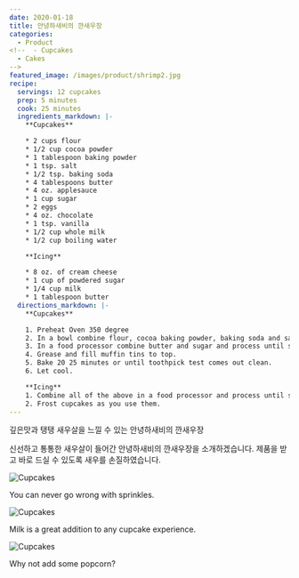 ```yaml
---
date: 2020-01-18
title: 안녕하새비의 깐새우장
categories:
  - Product
<!--  - Cupcakes
  - Cakes
-->
featured_image: /images/product/shrimp2.jpg
recipe:
  servings: 12 cupcakes
  prep: 5 minutes
  cook: 25 minutes
  ingredients_markdown: |-
    **Cupcakes**

    * 2 cups flour
    * 1/2 cup cocoa powder
    * 1 tablespoon baking powder
    * 1 tsp. salt
    * 1/2 tsp. baking soda
    * 4 tablespoons butter
    * 4 oz. applesauce
    * 1 cup sugar
    * 2 eggs
    * 4 oz. chocolate
    * 1 tsp. vanilla
    * 1/2 cup whole milk
    * 1/2 cup boiling water

    **Icing**

    * 8 oz. of cream cheese
    * 1 cup of powdered sugar
    * 1/4 cup milk
    * 1 tablespoon butter
  directions_markdown: |-
    **Cupcakes**

    1. Preheat Oven 350 degree
    2. In a bowl combine flour, cocoa baking powder, baking soda and salt.
    3. In a food processor combine butter and sugar and process until smooth. Add the eggs, 4 oz. of chocolate pieces and vanilla. Add half of the flour mixture and ½ of the milk. Process and add the other half of the flour and the remainder of the milk. Slowly, add the hot water.
    4. Grease and fill muffin tins to top.
    5. Bake 20 25 minutes or until toothpick test comes out clean.
    6. Let cool.

    **Icing**
    1. Combine all of the above in a food processor and process until smooth. Refrigerate.
    2. Frost cupcakes as you use them.
---
```

깊은맛과 탱탱 새우살을 느낄 수 있는
안녕하새비의 깐새우장

신선하고 통통한 새우살이 들어간 안녕하새비의 깐새우장을 소개하겠습니다. 제품을 받고 바로 드실 수 있도록 새우를 손질하였습니다.

![Cupcakes](https://source.unsplash.com/1HPTYLozDGw)

You can never go wrong with sprinkles.

![Cupcakes](https://source.unsplash.com/1HPTYLozDGw)

Milk is a great addition to any cupcake experience.

![Cupcakes](https://source.unsplash.com/1HPTYLozDGw)

Why not add some popcorn?